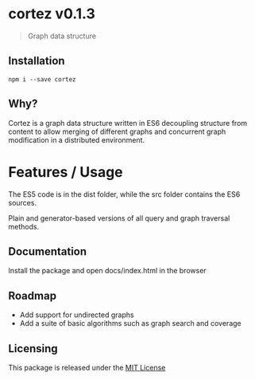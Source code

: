 # cortez v0.1.3
> Graph data structure



## Installation

	npm i --save cortez


## Why?

Cortez is a graph data structure written in ES6 decoupling structure from content to allow merging of different graphs and concurrent graph modification in a distributed environment.


# Features / Usage

The ES5 code is in the dist folder, while the src folder contains the ES6 sources.

Plain and generator-based versions of all query and graph traversal methods.





## Documentation

Install the package and open docs/index.html in the browser






## Roadmap

- Add support for undirected graphs
- Add a suite of basic algorithms such as graph search and coverage



## Licensing

This package is released under the [MIT License](https://opensource.org/licenses/MIT)

